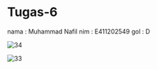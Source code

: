 # Tugas-6
nama : Muhammad Nafil
nim : E411202549
gol : D

![34](https://user-images.githubusercontent.com/80669866/137512336-1a55d131-dc3b-4b02-ae62-29c6a85a76cc.JPG)

![33](https://user-images.githubusercontent.com/80669866/137512355-04711098-963d-4f9b-87fb-2ebf45735800.JPG)

